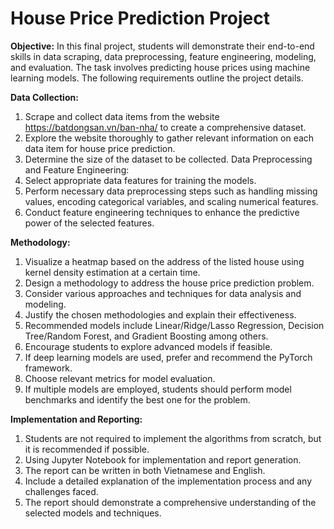 # House Price Prediction Project

**Objective:**
In this final project, students will demonstrate their end-to-end skills in data scraping, data
preprocessing, feature engineering, modeling, and evaluation. The task involves predicting
house prices using machine learning models. The following requirements outline the project
details.

**Data Collection:**
1. Scrape and collect data items from the website https://batdongsan.vn/ban-nha/ to create
a comprehensive dataset.
2. Explore the website thoroughly to gather relevant information on each data item for
house price prediction.
3. Determine the size of the dataset to be collected.
Data Preprocessing and Feature Engineering:
1. Select appropriate data features for training the models.
2. Perform necessary data preprocessing steps such as handling missing values, encoding
categorical variables, and scaling numerical features.
3. Conduct feature engineering techniques to enhance the predictive power of the selected
features.

**Methodology:**
1. Visualize a heatmap based on the address of the listed house using kernel density
estimation at a certain time.
2. Design a methodology to address the house price prediction problem.
3. Consider various approaches and techniques for data analysis and modeling.
4. Justify the chosen methodologies and explain their effectiveness.
5. Recommended models include Linear/Ridge/Lasso Regression, Decision Tree/Random
Forest, and Gradient Boosting among others.
6. Encourage students to explore advanced models if feasible.
7. If deep learning models are used, prefer and recommend the PyTorch framework.
8. Choose relevant metrics for model evaluation.
9. If multiple models are employed, students should perform model benchmarks and
identify the best one for the problem.

**Implementation and Reporting:**
1. Students are not required to implement the algorithms from scratch, but it is
recommended if possible.
2. Using Jupyter Notebook for implementation and report generation.
3. The report can be written in both Vietnamese and English.
4. Include a detailed explanation of the implementation process and any challenges faced.
5. The report should demonstrate a comprehensive understanding of the selected models
and techniques.
